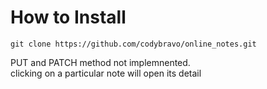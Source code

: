# How to Install 
```git clone https://github.com/codybravo/online_notes.git```  

PUT and PATCH method not implemnented.  
clicking on a particular note will open its detail  


